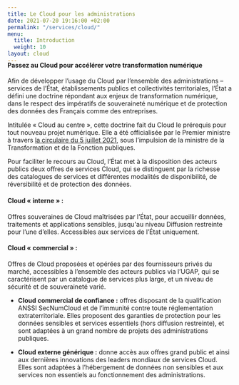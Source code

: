 ```yaml
---
title: Le Cloud pour les administrations
date: 2021-07-20 19:16:00 +02:00
permalink: "/services/cloud/"
menu:
  title: Introduction
  weight: 10
layout: cloud
---
```


<h4 style="margin-top:-20px">Passez au Cloud pour accélérer votre transformation numérique</h4>

Afin de développer l’usage du Cloud par l’ensemble des administrations – services de l’État, établissements publics et collectivités territoriales, l’État a défini une doctrine répondant aux enjeux de transformation numérique, dans le respect des impératifs de souveraineté numérique et de protection des données des Français comme des entreprises.

Intitulée « Cloud au centre », cette doctrine fait du Cloud le prérequis pour tout nouveau projet numérique. Elle a été officialisée par le Premier ministre à travers [la circulaire du 5 juillet 2021](https://www.legifrance.gouv.fr/circulaire/id/45205 "la circulaire du 5 juillet 2021 - Lien externe"), sous l’impulsion de la ministre de la Transformation et de la Fonction publiques.

Pour faciliter le recours au Cloud, l’État met à la disposition des acteurs publics deux offres de services Cloud, qui se distinguent par la richesse des catalogues de services et différentes modalités de disponibilité, de réversibilité et de protection des données.


#### Cloud « interne » :
Offres souveraines de Cloud maîtrisées par l’État, pour accueillir données, traitements et applications sensibles, jusqu'au niveau Diffusion restreinte pour l’une d’elles. Accessibles aux services de l’État uniquement.

#### Cloud « commercial » :
Offres de Cloud proposées et opérées par des fournisseurs privés du marché, accessibles à l’ensemble des acteurs publics via l’UGAP, qui se caractérisent par un catalogue de services plus large, et un niveau de sécurité et de souveraineté varié.

* **Cloud commercial de confiance :** offres disposant de la qualification ANSSI SecNumCloud et de l’immunité contre toute réglementation extraterritoriale. Elles proposent des garanties de protection pour les données sensibles et services essentiels (hors diffusion restreinte), et sont adaptées à un grand nombre de projets des administrations publiques.

* **Cloud externe générique :** donne accès aux offres grand public et ainsi aux dernières innovations des leaders mondiaux de services Cloud. Elles sont adaptées à l’hébergement de données non sensibles et aux services non essentiels au fonctionnement des administrations.
